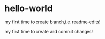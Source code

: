 # hello-world

my first time to create branch,i.e. readme-edits!

my first time to create and commit changes!
